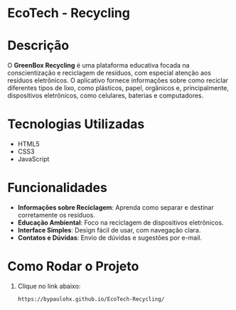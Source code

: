 # EcoTech - Recycling

# Descrição

O **GreenBox Recycling** é uma plataforma educativa focada na conscientização e reciclagem de resíduos, com especial atenção aos resíduos eletrônicos. O aplicativo fornece informações sobre como reciclar diferentes tipos de lixo, como plásticos, papel, orgânicos e, principalmente, dispositivos eletrônicos, como celulares, baterias e computadores.

# Tecnologias Utilizadas

- HTML5
- CSS3
- JavaScript

# Funcionalidades

- **Informações sobre Reciclagem**: Aprenda como separar e destinar corretamente os resíduos.
- **Educação Ambiental**: Foco na reciclagem de dispositivos eletrônicos.
- **Interface Simples**: Design fácil de usar, com navegação clara.
- **Contatos e Dúvidas**: Envio de dúvidas e sugestões por e-mail.

# Como Rodar o Projeto

1. Clique no link abaixo:

    ```
    https://bypaulohx.github.io/EcoTech-Recycling/
    ```

